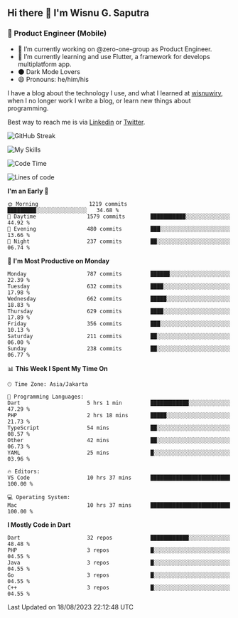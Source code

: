 ## Hi there 👋 I'm Wisnu G. Saputra

### :mobile_phone_off: Product Engineer (Mobile)

- 🔭 I’m currently working on @zero-one-group as Product Engineer.
- 🌱 I’m currently learning and use Flutter, a framework for develops multiplatform app.
- 🌑 Dark Mode Lovers
- 😄 Pronouns: he/him/his

I have a blog about the technology I use, and what I learned at [wisnuwiry](https://wisnuwiry.space/), when I no longer work I write a blog, or learn new things about programming.

Best way to reach me is via [Linkedin](https://www.linkedin.com/in/wisnu-saputra/) or [Twitter](https://twitter.com/wisnuwiry).

![GitHub Streak](https://streak-stats.demolab.com?user=wisnuwiry&theme=dark&hide_border=true)

![My Skills](https://skillicons.dev/icons?i=dart,flutter,kotlin,swift,go,js,css,neovim,git,linux&perline=5)

<!--START_SECTION:waka-->
![Code Time](http://img.shields.io/badge/Code%20Time-661%20hrs%2013%20mins-blue)

![Lines of code](https://img.shields.io/badge/From%20Hello%20World%20I%27ve%20Written-4.7%20million%20lines%20of%20code-blue)

**I'm an Early 🐤** 

```text
🌞 Morning                1219 commits        █████████░░░░░░░░░░░░░░░░   34.68 % 
🌆 Daytime                1579 commits        ███████████░░░░░░░░░░░░░░   44.92 % 
🌃 Evening                480 commits         ███░░░░░░░░░░░░░░░░░░░░░░   13.66 % 
🌙 Night                  237 commits         ██░░░░░░░░░░░░░░░░░░░░░░░   06.74 % 
```
📅 **I'm Most Productive on Monday** 

```text
Monday                   787 commits         ██████░░░░░░░░░░░░░░░░░░░   22.39 % 
Tuesday                  632 commits         ████░░░░░░░░░░░░░░░░░░░░░   17.98 % 
Wednesday                662 commits         █████░░░░░░░░░░░░░░░░░░░░   18.83 % 
Thursday                 629 commits         ████░░░░░░░░░░░░░░░░░░░░░   17.89 % 
Friday                   356 commits         ███░░░░░░░░░░░░░░░░░░░░░░   10.13 % 
Saturday                 211 commits         ██░░░░░░░░░░░░░░░░░░░░░░░   06.00 % 
Sunday                   238 commits         ██░░░░░░░░░░░░░░░░░░░░░░░   06.77 % 
```


📊 **This Week I Spent My Time On** 

```text
🕑︎ Time Zone: Asia/Jakarta

💬 Programming Languages: 
Dart                     5 hrs 1 min         ████████████░░░░░░░░░░░░░   47.29 % 
PHP                      2 hrs 18 mins       █████░░░░░░░░░░░░░░░░░░░░   21.73 % 
TypeScript               54 mins             ██░░░░░░░░░░░░░░░░░░░░░░░   08.57 % 
Other                    42 mins             ██░░░░░░░░░░░░░░░░░░░░░░░   06.73 % 
YAML                     25 mins             █░░░░░░░░░░░░░░░░░░░░░░░░   03.96 % 

🔥 Editors: 
VS Code                  10 hrs 37 mins      █████████████████████████   100.00 % 

💻 Operating System: 
Mac                      10 hrs 37 mins      █████████████████████████   100.00 % 
```

**I Mostly Code in Dart** 

```text
Dart                     32 repos            ████████████░░░░░░░░░░░░░   48.48 % 
PHP                      3 repos             █░░░░░░░░░░░░░░░░░░░░░░░░   04.55 % 
Java                     3 repos             █░░░░░░░░░░░░░░░░░░░░░░░░   04.55 % 
Go                       3 repos             █░░░░░░░░░░░░░░░░░░░░░░░░   04.55 % 
C++                      3 repos             █░░░░░░░░░░░░░░░░░░░░░░░░   04.55 % 
```




 Last Updated on 18/08/2023 22:12:48 UTC
<!--END_SECTION:waka-->
